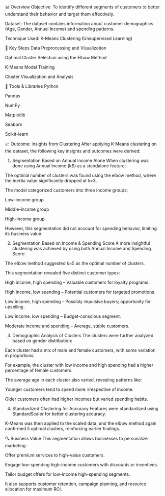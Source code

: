 📊 Overview
Objective: To identify different segments of customers to better understand their behavior and target them effectively.

Dataset: The dataset contains information about customer demographics (Age, Gender, Annual Income) and spending patterns.

Technique Used: K-Means Clustering (Unsupervised Learning)

🧠 Key Steps
Data Preprocessing and Visualization

Optimal Cluster Selection using the Elbow Method

K-Means Model Training

Cluster Visualization and Analysis

📌 Tools & Libraries
Python

Pandas

NumPy

Matplotlib

Seaborn

Scikit-learn

📈 Outcome: Insights from Clustering
After applying K-Means clustering on the dataset, the following key insights and outcomes were derived:

1. Segmentation Based on Annual Income Alone
When clustering was done using Annual Income (k$) as a standalone feature:

The optimal number of clusters was found using the elbow method, where the inertia value significantly dropped at k=3.

The model categorized customers into three income groups:

Low-income group

Middle-income group

High-income group

However, this segmentation did not account for spending behavior, limiting its business value.

2. Segmentation Based on Income & Spending Score
A more insightful clustering was achieved by using both Annual Income and Spending Score:

The elbow method suggested k=5 as the optimal number of clusters.

This segmentation revealed five distinct customer types:

High income, high spending – Valuable customers for loyalty programs.

High income, low spending – Potential customers for targeted promotions.

Low income, high spending – Possibly impulsive buyers; opportunity for upselling.

Low income, low spending – Budget-conscious segment.

Moderate income and spending – Average, stable customers.

3. Demographic Analysis of Clusters
The clusters were further analyzed based on gender distribution:

Each cluster had a mix of male and female customers, with some variation in proportions.

For example, the cluster with low income and high spending had a higher percentage of female customers.

The average age in each cluster also varied, revealing patterns like:

Younger customers tend to spend more irrespective of income.

Older customers often had higher incomes but varied spending habits.

4. Standardized Clustering for Accuracy
Features were standardized using StandardScaler for better clustering accuracy.

K-Means was then applied to the scaled data, and the elbow method again confirmed 5 optimal clusters, reinforcing earlier findings.

🔍 Business Value
This segmentation allows businesses to personalize marketing:

Offer premium services to high-value customers.

Engage low-spending high-income customers with discounts or incentives.

Tailor budget offers for low-income high-spending segments.

It also supports customer retention, campaign planning, and resource allocation for maximum ROI.


